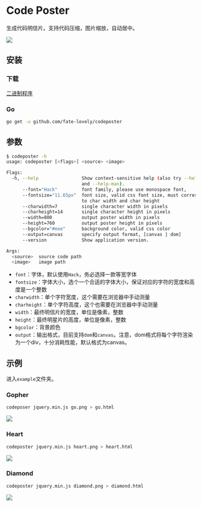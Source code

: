 # Code Poster

生成代码明信片。支持代码压缩，图片缩放，自动居中。

![](http://ok2pw0x6d.bkt.clouddn.com/Fuo-iJqj2LSeIgLV8Cm_vcWAGCBO.png)

## 安装

### 下载

[二进制程序](http://github.com/fate-lovely/codeposter/releases)

### Go

```bash
go get -u github.com/fate-lovely/codeposter
```

## 参数

```bash
$ codeposter -h
usage: codeposter [<flags>] <source> <image>

Flags:
  -h, --help                Show context-sensitive help (also try --help-long
                            and --help-man).
      --font="Hack"         font family, please use monospace font,
      --fontsize="11.65px"  font size, valid css font size, must corresponding
                            to char width and char height
      --charwidth=7         single character width in pixels
      --charheight=14       single character height in pixels
      --width=800           output poster width in pixels
      --height=760          output poster height in pixels
      --bgcolor="#eee"      background color, valid css color
      --output=canvas       specify output format, [canvas | dom]
      --version             Show application version.

Args:
  <source>  source code path
  <image>   image path
```

- `font`：字体，默认使用`Hack`，务必选择一款等宽字体
- `fontsize`：字体大小，选个一个合适的字体大小，保证对应的字符的宽度和高度是一个整数
- `charwidth`：单个字符宽度，这个需要在浏览器中手动测量
- `charheight`：单个字符高度，这个也需要在浏览器中手动测量
- `width`：最终明信片的宽度，单位是像素，整数
- `height`：最终明星片的高度，单位是像素，整数
- `bgcolor`：背景颜色
- `output`：输出格式，目前支持`dom`和`canvas`。注意，dom格式将每个字符渲染为一个div，十分消耗性能，默认格式为canvas。

## 示例

进入`example`文件夹。

### Gopher

```bash
codeposer jquery.min.js go.png > go.html
```

![](http://ok2pw0x6d.bkt.clouddn.com/Fs-kAGAGyrsTVZG7wzsv_DpyVWm-.png)

### Heart

```bash
codeposter jquery.min.js heart.png > heart.html
```

![](http://ok2pw0x6d.bkt.clouddn.com/FqAgqcFdvvrQ-gcUrNfi1VwLXBtP.png)

### Diamond

```bash
codeposter jquery.min.js diamond.png > diamond.html
```

![](http://ok2pw0x6d.bkt.clouddn.com/FjlOnvZSWkEoOlPFRJT1bFNZV6qz.png)
